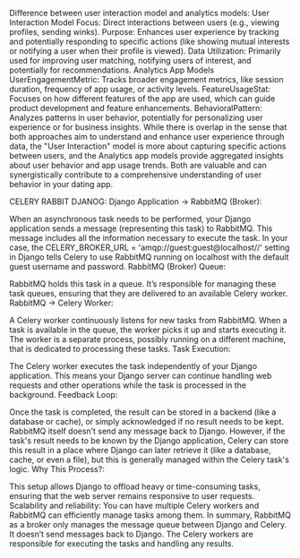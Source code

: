 Difference between user interaction model and analytics models:
User Interaction Model
Focus: Direct interactions between users (e.g., viewing profiles, sending winks).
Purpose: Enhances user experience by tracking and potentially responding to specific actions (like showing mutual interests or notifying a user when their profile is viewed).
Data Utilization: Primarily used for improving user matching, notifying users of interest, and potentially for recommendations.
Analytics App Models
UserEngagementMetric: Tracks broader engagement metrics, like session duration, frequency of app usage, or activity levels.
FeatureUsageStat: Focuses on how different features of the app are used, which can guide product development and feature enhancements.
BehavioralPattern: Analyzes patterns in user behavior, potentially for personalizing user experience or for business insights.
While there is overlap in the sense that both approaches aim to understand and enhance user experience through data, the "User Interaction" model is more about capturing specific actions between users, and the Analytics app models provide aggregated insights about user behavior and app usage trends. Both are valuable and can synergistically contribute to a comprehensive understanding of user behavior in your dating app.

CELERY RABBIT DJANOG:
Django Application → RabbitMQ (Broker):

When an asynchronous task needs to be performed, your Django application sends a message (representing this task) to RabbitMQ. This message includes all the information necessary to execute the task.
In your case, the CELERY_BROKER_URL = 'amqp://guest:guest@localhost//' setting in Django tells Celery to use RabbitMQ running on localhost with the default guest username and password.
RabbitMQ (Broker) Queue:

RabbitMQ holds this task in a queue. It’s responsible for managing these task queues, ensuring that they are delivered to an available Celery worker.
RabbitMQ → Celery Worker:

A Celery worker continuously listens for new tasks from RabbitMQ. When a task is available in the queue, the worker picks it up and starts executing it.
The worker is a separate process, possibly running on a different machine, that is dedicated to processing these tasks.
Task Execution:

The Celery worker executes the task independently of your Django application. This means your Django server can continue handling web requests and other operations while the task is processed in the background.
Feedback Loop:

Once the task is completed, the result can be stored in a backend (like a database or cache), or simply acknowledged if no result needs to be kept.
RabbitMQ itself doesn’t send any message back to Django. However, if the task's result needs to be known by the Django application, Celery can store this result in a place where Django can later retrieve it (like a database, cache, or even a file), but this is generally managed within the Celery task's logic.
Why This Process?:

This setup allows Django to offload heavy or time-consuming tasks, ensuring that the web server remains responsive to user requests.
Scalability and reliability: You can have multiple Celery workers and RabbitMQ can efficiently manage tasks among them.
In summary, RabbitMQ as a broker only manages the message queue between Django and Celery. It doesn’t send messages back to Django. The Celery workers are responsible for executing the tasks and handling any results.